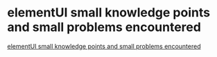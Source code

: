# elementUI small knowledge points and small problems encountered
[elementUI small knowledge points and small problems encountered](https://aiwithcloud.com/2022/09/15/elementui_small_knowledge_points_and_small_problems_encountered/)